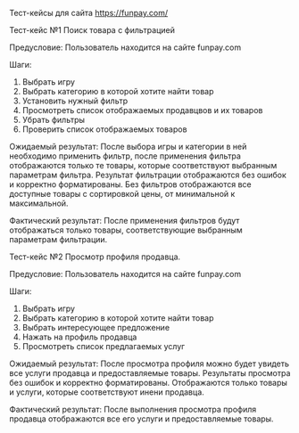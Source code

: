 Тест-кейсы для сайта https://funpay.com/

Тест-кейс №1
Поиск товара с фильтрацией

Предусловие: Пользователь находится на сайте funpay.com

Шаги:

1) Выбрать игру
2) Выбрать категорию в которой хотите найти товар
3) Установить нужный фильтр
4) Просмотреть список отображаемых продавцвов и их товаров
5) Убрать фильтры
6) Проверить список отображаемых товаров

Ожидаемый результат: После выбора игры и категории в ней необходимо применить фильтр, после применения фильтра отображаются только те товары, которые соответствуют выбранным параметрам фильтра. Результат фильтрации отображаются без ошибок и корректно форматированы. Без фильтров отображаются все доступные товары с сортировкой цены, от минимальной к максимальной.

Фактический результат: После применения фильтров будут отображаться только товары, соответствующие выбранным параметрам фильтрации.

Тест-кейс №2
Просмотр профиля продавца.

Предусловие: Пользователь находится на сайте funpay.com

Шаги:

1) Выбрать игру
2) Выбрать категорию в которой хотите найти товар
3) Выбрать интересующее предложение 
4) Нажать на профиль продавца
5) Просмотреть список предлагаемых услуг 

Ожидаемый результат: После просмотра профиля можно будет увидеть все услуги продавца и предоставляемые товары. Результаты просмотра без ошибок и корректно форматированы. Отображаются только товары и услуги, которые соответствуют инени продавца.

Фактический результат: После выполнения просмотра профиля продавца отображаются все его услуги и предоставляемые товары.


